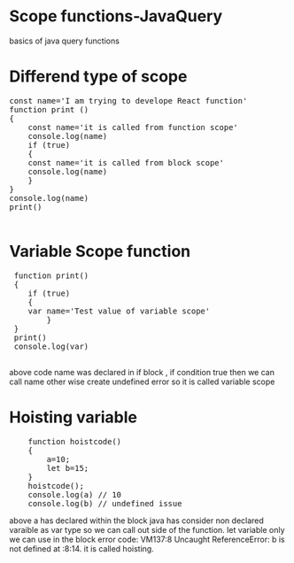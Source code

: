 # Scope functions-JavaQuery
basics of java query functions


# Differend type of scope

<Pre>
const name='I am trying to develope React function'
function print () 
{
	const name='it is called from function scope'
	console.log(name)
	if (true)
	{
	const name='it is called from block scope'
	console.log(name)
	}
}
console.log(name)
print()
	
</Pre>

 # Variable Scope function
<pre>
 function print()
 {
 	if (true)
  	{
   	var name='Test value of variable scope'
    	}
 }  
 print()
 console.log(var)

</pre>

above code name was declared in if block , if condition true then we can call name other wise create undefined error so it is called variable scope

# Hoisting  variable

<pre>
	function hoistcode()
	{
		a=10;
		let b=15;
	}
	hoistcode();
	console.log(a) // 10
	console.log(b) // undefined issue
</pre>

above a has declared within the block java has consider non declared varaible as var type so we can call out side of the function. let variable only we can use in the block error code: VM137:8 Uncaught ReferenceError: b is not defined
    at <anonymous>:8:14.
it is called hoisting.

 




     
